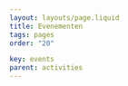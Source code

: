 ```yaml
---
layout: layouts/page.liquid
title: Evenementen
tags: pages
order: "20"

key: events
parent: activities
---
```

